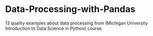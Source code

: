 # Data-Processing-with-Pandas
13 quality examples about data processing from (Michigan University Introduction to Data Science in Python) course.
